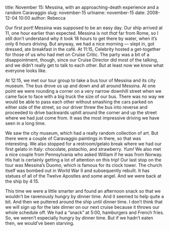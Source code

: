 title: November 15: Messina, with an approaching-death experience and a random Caravaggio
slug: november-15
urlname: november-15
date: 2008-12-04 10:00
author: Rebecca

Our first port! Messina was supposed to be an easy day. Our ship arrived at 11,
one hour earlier than expected. Messina is not *that* far from Rome, so I still
don&#x02bc;t understand why it took 18 hours to get there by water, when
it&#x02bc;s only 6 hours driving. But anyway, we had a nice morning &mdash;
slept in, got dressed, ate breakfast in the caf&eacute;. At 11:15, Celebrity
hosted a get-together for those of us who had met on Cruise Critic. The party
was a bit of a disappointment, though, since our Cruise Director did most of the
talking, and we didn&#x02bc;t really get to talk to each other. But at least now
we know what everyone looks like.

At 12:15, we met our tour group to take a bus tour of Messina and its city
museum. The bus drove us up and down and all around Messina. At one point we
were rounding a corner on a very narrow downhill street when we came face to
face with a big truck the size of our bus. There was no way we would be able to
pass each other without smashing the cars parked on either side of the street,
so our driver threw the bus into reverse and proceeded to drive backwards uphill
around the corner and up the street where we had just come from. It was the most
impressive driving we have seen in a long time.

We saw the city museum, which had a really random collection of art. But there
were a couple of Caravaggio paintings in there, so that was interesting. We also
stopped for a restroom/gelato break where we had our first gelato in Italy:
chocolate, pistachio, and strawberry. *Yum!* We also met a nice couple from
Pennsylvania who asked William if he was from Norway. His hat is certainly
getting a lot of attention on this trip! Our last stop on the tour was
Messina&#x02bc;s Duomo, which is famous for its clock tower. The church itself
was bombed out in World War II and subsequently rebuilt. It has statues of all
of the Twelve Apostles and some angel. And we were back at the ship by 4:15.

This time we were a little smarter and found an afternoon snack so that we
wouldn&#x02bc;t be ravenously hungry by dinner time. And it seemed to help quite
a bit. And then we puttered around the ship until dinner time. I don&#x02bc;t
think that we will sign up for the late dinner on our next cruise because it
throws our whole schedule off. We had a &ldquo;snack&rdquo; at 5:00, hamburgers
and French fries. So, we weren&#x02bc;t especially hungry by dinner time. But if
we hadn&#x02bc;t eaten then, we would&#x02bc;ve been starving.
